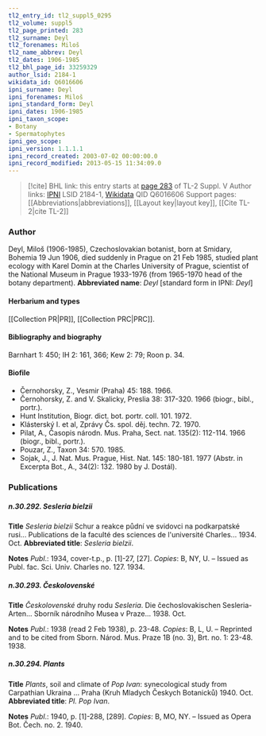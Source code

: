 ```yaml
---
tl2_entry_id: tl2_suppl5_0295
tl2_volume: suppl5
tl2_page_printed: 283
tl2_surname: Deyl
tl2_forenames: Miloš
tl2_name_abbrev: Deyl
tl2_dates: 1906-1985
tl2_bhl_page_id: 33259329
author_lsid: 2184-1
wikidata_id: Q6016606
ipni_surname: Deyl
ipni_forenames: Miloš
ipni_standard_form: Deyl
ipni_dates: 1906-1985
ipni_taxon_scope: 
- Botany
- Spermatophytes
ipni_geo_scope: 
ipni_version: 1.1.1.1
ipni_record_created: 2003-07-02 00:00:00.0
ipni_record_modified: 2013-05-15 11:34:09.0
---
```


> [!cite] BHL link: this entry starts at [page 283](https://www.biodiversitylibrary.org/page/33259329) of TL-2 Suppl. V
> Author links: [IPNI](https://www.ipni.org/a/2184-1) LSID 2184-1, [Wikidata](https://www.wikidata.org/wiki/Q6016606) QID Q6016606
> Support pages: [[Abbreviations|abbreviations]], [[Layout key|layout key]], [[Cite TL-2|cite TL-2]]

### Author

Deyl, Miloš (1906-1985), Czechoslovakian botanist, born at Smidary, Bohemia 19 Jun 1906, died suddenly in Prague on 21 Feb 1985, studied plant ecology with Karel Domin at the Charles University of Prague, scientist of the National Museum in Prague 1933-1976 (from 1965-1970 head of the botany department). 
**Abbreviated name**: *Deyl* \[standard form in IPNI: *Deyl*\]

#### Herbarium and types

[[Collection PR|PR]], [[Collection PRC|PRC]].

#### Bibliography and biography

Barnhart 1: 450; IH 2: 161, 366; Kew 2: 79; Roon p. 34.

#### Biofile

- Černohorsky, Z., Vesmir (Praha) 45: 188. 1966.
- Černohorsky, Z. and V. Skalicky, Preslia 38: 317-320. 1966 (biogr., bibl., portr.).
- Hunt Institution, Biogr. dict. bot. portr. coll. 101. 1972.
- Klásterský I. et al, Zprávy Čs. spol. děj. techn. 72. 1970.
- Pilat, A., Časopis národn. Mus. Praha, Sect. nat. 135(2): 112-114. 1966 (biogr., bibl., portr.).
- Pouzar, Z., Taxon 34: 570. 1985.
- Sojak, J., J. Nat. Mus. Prague, Hist. Nat. 145: 180-181. 1977 (Abstr. in Excerpta Bot., A., 34(2): 132. 1980 by J. Dostál).

### Publications

##### n.30.292. Sesleria bielzii

**Title**
*Sesleria bielzii* Schur a reakce půdní ve svidovci na podkarpatské rusi... Publications de la faculté des sciences de l'université Charles... 1934. Oct.
**Abbreviated title**: *Sesleria bielzii*.

**Notes**
*Publ*.: 1934, cover-t.p., p. \[1\]-27, \[27\]. *Copies*: B, NY, U. – Issued as Publ. fac. Sci. Univ. Charles no. 127. 1934.

##### n.30.293. Českolovenské

**Title**
*Českolovenské* druhy rodu *Sesleria*. Die čechoslovakischen Sesleria-Arten... Sborník národního Musea v Praze... 1938. Oct.

**Notes**
*Publ*.: 1938 (read 2 Feb 1938), p. 23-48. *Copies*: B, L, U. – Reprinted and to be cited from Sborn. Národ. Mus. Praze 1B (no. 3), Brt. no. 1: 23-48. 1938.

##### n.30.294. Plants

**Title**
*Plants*, soil and climate of *Pop Ivan*: synecological study from Carpathian Ukraina ... Praha (Kruh Mladych Českych Botanicků) 1940. Oct.
**Abbreviated title**: *Pl. Pop Ivan*.

**Notes**
*Publ*.: 1940, p. \[1\]-288, \[289\]. *Copies*: B, MO, NY. – Issued as Opera Bot. Čech. no. 2. 1940.

